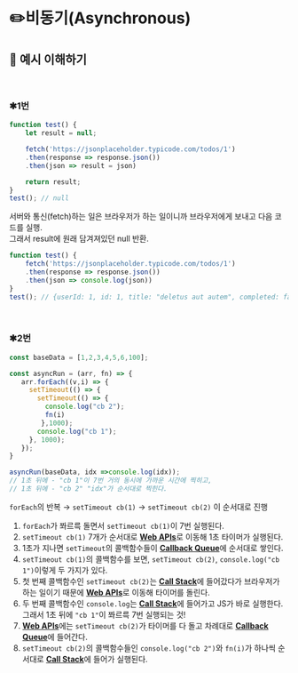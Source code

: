 # ✏️비동기(Asynchronous)

## 📌 예시 이해하기
<br>

### ✱1번
```javascript
function test() {      
    let result = null;      

    fetch('https://jsonplaceholder.typicode.com/todos/1')    
    .then(response => response.json())    
    .then(json => result = json)     

    return result;
}
test(); // null
```
서버와 통신(fetch)하는 일은 브라우저가 하는 일이니까 브라우저에게 보내고 다음 코드를 실행.<br>
그래서 result에 원래 담겨져있던 null 반환.
```javascript
function test() {
    fetch('https://jsonplaceholder.typicode.com/todos/1')    
    .then(response => response.json())
    .then(json => console.log(json))
}
test(); // {userId: 1, id: 1, title: "deletus aut autem", completed: false}
```

<br>

### ✱2번
```javascript
const baseData = [1,2,3,4,5,6,100];

const asyncRun = (arr, fn) => {
   arr.forEach((v,i) => {
     setTimeout(() => {
       setTimeout(() => {
         console.log("cb 2");
         fn(i)
        },1000);
       console.log("cb 1");
     }, 1000);
   });
}

asyncRun(baseData, idx =>console.log(idx));
// 1초 뒤에 - "cb 1"이 7번 거의 동시에 가까운 시간에 찍히고,
// 1초 뒤에 - "cb 2" "idx"가 순서대로 찍힌다.
```
`forEach`의 반복 → `setTimeout cb(1)` → `setTimeout cb(2)` 이 순서대로 진행 <br>

1. `forEach`가 쫘르륵 돌면서 `setTimeout cb(1)`이 7번 실행된다.
2. `setTimeout cb(1)` 7개가 순서대로 <ins>**Web APIs**</ins>로 이동해 1초 타이머가 실행된다.
3. 1초가 지나면 `setTimeout`의 콜백함수들이 <ins>**Callback Queue**</ins>에 순서대로 쌓인다.
4. `setTimeout cb(1)`의 콜백함수를 보면, `setTimeout cb(2)`, `console.log("cb 1")`이렇게 두 가지가 있다.
5. 첫 번째 콜백함수인 `setTimeout cb(2)`는 <ins>**Call Stack**</ins>에 들어갔다가 브라우저가 하는 일이기 때문에  <ins>**Web APIs**</ins>로 이동해 타이머를 돌린다.
6. 두 번째 콜백함수인 `console.log`는 <ins>**Call Stack**</ins>에 들어가고 JS가 바로 실행한다. 그래서 1초 뒤에 `"cb 1"`이 쫘르륵 7번 실행되는 것!
7. <ins>**Web APIs**</ins>에는 `setTimeout cb(2)`가 타이머를 다 돌고 차례대로 <ins>**Callback Queue**</ins>에 들어간다.
8. `setTimeout cb(2)`의 콜백함수들인 `console.log("cb 2")`와 `fn(i)`가 하나씩 순서대로 <ins>**Call Stack**</ins>에 들어가 실행된다.
